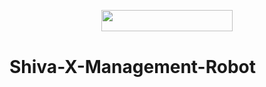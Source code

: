 <p align="center"><a href="https://dashboard.heroku.com/new?template=https://github.com/YeaswinYuvaraj/Shiva-X-Management-Robot"> <img 
src="https://img.shields.io/badge/Deploy%20To%20Heroku-red?style=flat&logo=heroku" width="210" height="34.45" /></a></p>
                                                                                                                 
# Shiva-X-Management-Robot
